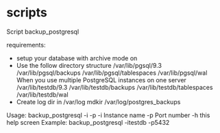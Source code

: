 scripts
=======

Script backup_postgresql

requirements: 
- setup your database with archive mode on
- Use the follow directory structure
/var/lib/pgsql/9.3
/var/lib/pgsql/backups
/var/lib/pgsql/tablespaces
/var/lib/pgsql/wal
When you use multiple PostgreSQL instances on one server
/var/lib/testdb/9.3
/var/lib/testdb/backups
/var/lib/testdb/tablespaces
/var/lib/testdb/wal
- Create log dir in /var/log
mdkir /var/log/postgres_backups

Usage: backup_postgresql -i<instance name> -p<port number>
  -i  Instance name 
  -p  Port number
  -h  this help screen
Example: backup_postgresql -itestdb -p5432

